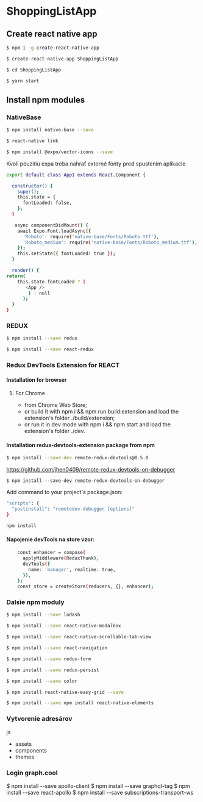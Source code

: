 # ShoppingListApp

## Create react native app

```sh
$ npm i -g create-react-native-app

$ create-react-native-app ShoppingListApp

$ cd ShoppingListApp

$ yarn start
```
## Install npm modules

### NativeBase
```sh
$ npm install native-base --save

$ react-native link

$ npm install @expo/vector-icons --save
```
Kvoli pouzitiu expa treba nahrať externé fonty pred spustením aplikacie

```sh
export default class App1 extends React.Component {

  constructor() {
    super();
    this.state = {
      fontLoaded: false,
    };
  }

   async componentDidMount() {
    await Expo.Font.loadAsync({
      'Roboto': require('native-base/Fonts/Roboto.ttf'),
      'Roboto_medium': require('native-base/Fonts/Roboto_medium.ttf'),
    });
    this.setState({ fontLoaded: true });
  }

  render() {
return(
    this.state.fontLoaded ? (
       <App />
        ) : null
      );
  }
}
```

### REDUX
```sh
$ npm install --save redux

$ npm install --save react-redux
```

### Redux DevTools Extension for REACT

#### Installation for browser

1. For Chrome

	* from Chrome Web Store;
	* or build it with npm i && npm run build:extension and load the extension's folder ./build/extension;
	* or run it in dev mode with npm i && npm start and load the extension's folder ./dev.

#### Installation redux-devtools-extension package from npm

```sh
$ npm install --save-dev remote-redux-devtools@0.5.0
```

https://github.com/jhen0409/remote-redux-devtools-on-debugger

```
$ npm install --save-dev remote-redux-devtools-on-debugger
```

Add command to your project's package.json:
```sh
"scripts": {
  "postinstall": "remotedev-debugger [options]"
}
```

```sh
npm install
```

#### Napojenie devTools na store vzor:
```sh
    const enhancer = compose(
      applyMiddleware(ReduxThunk),
      devTools({
        name: 'manager', realtime: true,
      }),
    );
    const store = createStore(reducers, {}, enhancer);
```

### Dalsie npm moduly

```sh
$ npm install --save lodash

$ npm install --save react-native-modalbox

$ npm install --save react-native-scrollable-tab-view

$ npm install --save react-navigation

$ npm install --save redux-form

$ npm install --save redux-persist

$ npm install --save color

$ npm install react-native-easy-grid --save

$ npm install --save npm install react-native-elements
```

### Vytvorenie adresárov

js
- assets
- components
- themes

### Login graph.cool

$ npm install --save apollo-client
$ npm install --save graphql-tag
$ npm install --save react-apollo
$ npm install --save subscriptions-transport-ws
